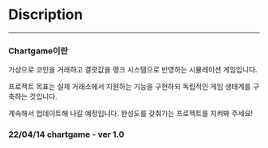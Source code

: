 # Discription
---
### Chartgame이란 
가상으로 코인을 거래하고 결괏값을 랭크 시스템으로 반영하는 시뮬레이션 게임입니다.

프로젝트 목표는 실제 거래소에서 지원하는 기능을 구현하되 독립적인 게임 생태계를 구축하는 것입니다.

계속해서 업데이트해 나갈 예정입니다. 완성도를 갖춰가는 프로젝트를 지켜봐 주세요!

### 22/04/14 chartgame - ver 1.0
